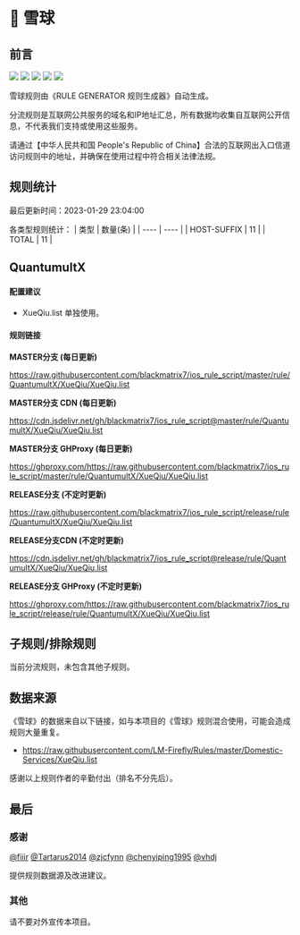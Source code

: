 # 🧸 雪球

## 前言

![](https://shields.io/badge/-移除重复规则-ff69b4) ![](https://shields.io/badge/-DOMAIN与DOMAIN--SUFFIX合并-green) ![](https://shields.io/badge/-DOMAIN--SUFFIX间合并-critical) ![](https://shields.io/badge/-DOMAIN--SUFFIX与DOMAIN--KEYWORD合并-blue) ![](https://shields.io/badge/-IP--CIDR(6)合并-blueviolet) 

雪球规则由《RULE GENERATOR 规则生成器》自动生成。

分流规则是互联网公共服务的域名和IP地址汇总，所有数据均收集自互联网公开信息，不代表我们支持或使用这些服务。

请通过【中华人民共和国 People's Republic of China】合法的互联网出入口信道访问规则中的地址，并确保在使用过程中符合相关法律法规。

## 规则统计

最后更新时间：2023-01-29 23:04:00

各类型规则统计：
| 类型 | 数量(条)  | 
| ---- | ----  |
| HOST-SUFFIX | 11  | 
| TOTAL | 11  | 


## QuantumultX 

#### 配置建议
- XueQiu.list 单独使用。

#### 规则链接
**MASTER分支 (每日更新)**

https://raw.githubusercontent.com/blackmatrix7/ios_rule_script/master/rule/QuantumultX/XueQiu/XueQiu.list

**MASTER分支 CDN (每日更新)**

https://cdn.jsdelivr.net/gh/blackmatrix7/ios_rule_script@master/rule/QuantumultX/XueQiu/XueQiu.list

**MASTER分支 GHProxy (每日更新)**

https://ghproxy.com/https://raw.githubusercontent.com/blackmatrix7/ios_rule_script/master/rule/QuantumultX/XueQiu/XueQiu.list

**RELEASE分支 (不定时更新)**

https://raw.githubusercontent.com/blackmatrix7/ios_rule_script/release/rule/QuantumultX/XueQiu/XueQiu.list

**RELEASE分支CDN (不定时更新)**

https://cdn.jsdelivr.net/gh/blackmatrix7/ios_rule_script@release/rule/QuantumultX/XueQiu/XueQiu.list

**RELEASE分支 GHProxy (不定时更新)**

https://ghproxy.com/https://raw.githubusercontent.com/blackmatrix7/ios_rule_script/release/rule/QuantumultX/XueQiu/XueQiu.list

## 子规则/排除规则


当前分流规则，未包含其他子规则。

## 数据来源

《雪球》的数据来自以下链接，如与本项目的《雪球》规则混合使用，可能会造成规则大量重复。

- https://raw.githubusercontent.com/LM-Firefly/Rules/master/Domestic-Services/XueQiu.list


感谢以上规则作者的辛勤付出（排名不分先后）。

## 最后

### 感谢

[@fiiir](https://github.com/fiiir) [@Tartarus2014](https://github.com/Tartarus2014) [@zjcfynn](https://github.com/zjcfynn) [@chenyiping1995](https://github.com/chenyiping1995) [@vhdj](https://github.com/vhdj)

提供规则数据源及改进建议。

### 其他

请不要对外宣传本项目。